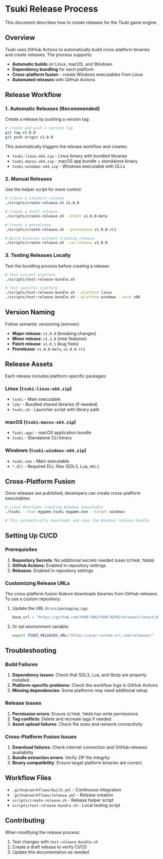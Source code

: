# Tsuki Release Process

This document describes how to create releases for the Tsuki game engine.

## Overview

Tsuki uses GitHub Actions to automatically build cross-platform binaries and create releases. The process supports:

- **Automatic builds** on Linux, macOS, and Windows
- **Dependency bundling** for each platform
- **Cross-platform fusion** - create Windows executables from Linux
- **Automated releases** with GitHub Actions

## Release Workflow

### 1. Automatic Releases (Recommended)

Create a release by pushing a version tag:

```bash
# Create and push a version tag
git tag v1.0.0
git push origin v1.0.0
```

This automatically triggers the release workflow and creates:
- `tsuki-linux-x64.zip` - Linux binary with bundled libraries
- `tsuki-macos-x64.zip` - macOS app bundle + standalone binary
- `tsuki-windows-x64.zip` - Windows executable with DLLs

### 2. Manual Releases

Use the helper script for more control:

```bash
# Create a standard release
./scripts/create-release.sh v1.0.0

# Create a draft release
./scripts/create-release.sh --draft v1.0.0-beta

# Create a prerelease
./scripts/create-release.sh --prerelease v1.0.0-rc1

# Build binaries without creating release
./scripts/create-release.sh --no-release v1.0.0
```

### 3. Testing Releases Locally

Test the bundling process before creating a release:

```bash
# Test current platform
./scripts/test-release-bundle.sh

# Test specific platform
./scripts/test-release-bundle.sh --platform linux
./scripts/test-release-bundle.sh --platform windows --arch x86
```

## Version Naming

Follow semantic versioning (semver):

- **Major release**: `v1.0.0` (breaking changes)
- **Minor release**: `v1.1.0` (new features)
- **Patch release**: `v1.0.1` (bug fixes)
- **Prerelease**: `v1.0.0-beta`, `v1.0.0-rc1`

## Release Assets

Each release includes platform-specific packages:

### Linux (`tsuki-linux-x64.zip`)
- `tsuki` - Main executable
- `lib/` - Bundled shared libraries (if needed)
- `tsuki.sh` - Launcher script with library path

### macOS (`tsuki-macos-x64.zip`)
- `Tsuki.app/` - macOS application bundle
- `tsuki` - Standalone CLI binary

### Windows (`tsuki-windows-x64.zip`)
- `tsuki.exe` - Main executable
- `*.dll` - Required DLL files (SDL3, Lua, etc.)

## Cross-Platform Fusion

Once releases are published, developers can create cross-platform executables:

```bash
# Linux developer creating Windows executable
./tsuki --fuse mygame.tsuki mygame.exe --target windows

# This automatically downloads and uses the Windows release bundle
```

## Setting Up CI/CD

### Prerequisites

1. **Repository Secrets**: No additional secrets needed (uses `GITHUB_TOKEN`)
2. **GitHub Actions**: Enabled in repository settings
3. **Releases**: Enabled in repository settings

### Customizing Release URLs

The cross-platform fusion feature downloads binaries from GitHub releases. To use a custom repository:

1. Update the URL in `src/packaging.cpp`:
   ```cpp
   base_url = "https://github.com/YOUR-ORG/YOUR-REPO/releases/latest/download/";
   ```

2. Or set environment variable:
   ```bash
   export TSUKI_RELEASES_URL="https://your-custom-url.com/releases/"
   ```

## Troubleshooting

### Build Failures

1. **Dependency issues**: Check that SDL3, Lua, and libzip are properly installed
2. **Platform-specific problems**: Check the workflow logs in GitHub Actions
3. **Missing dependencies**: Some platforms may need additional setup

### Release Issues

1. **Permission errors**: Ensure `GITHUB_TOKEN` has write permissions
2. **Tag conflicts**: Delete and recreate tags if needed
3. **Asset upload failures**: Check file sizes and network connectivity

### Cross-Platform Fusion Issues

1. **Download failures**: Check internet connection and GitHub releases availability
2. **Bundle extraction errors**: Verify ZIP file integrity
3. **Binary compatibility**: Ensure target platform binaries are correct

## Workflow Files

- `.github/workflows/build.yml` - Continuous integration
- `.github/workflows/release.yml` - Release creation
- `scripts/create-release.sh` - Release helper script
- `scripts/test-release-bundle.sh` - Local testing script

## Contributing

When modifying the release process:

1. Test changes with `test-release-bundle.sh`
2. Create a draft release to verify CI/CD
3. Update this documentation as needed